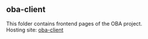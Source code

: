## oba-client
This folder contains frontend pages of the OBA project.  
Hosting site: [oba-client](https://maciag.ursse.org/oba/client/login.html)